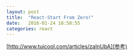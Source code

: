 ```yaml
---
layout: post
title:  "React-Start From Zero!"
date:   2016-01-24 18:58:55
categories: react
---  
```


[http://www.tuicool.com/articles/zaInUbA](参考)